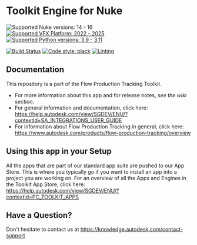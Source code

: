 # Toolkit Engine for Nuke

![Supported Nuke versions: 14 - 16](https://img.shields.io/badge/Nuke-16_|_15_|_14-blue.svg?logo=nuke "Supported Nuke versions")
[![Supported VFX Platform: 2022 - 2025](https://img.shields.io/badge/VFX_Platform-2025_|_2024_|_2023_|_2022-blue)](http://www.vfxplatform.com/ "Supported VFX Platform")
[![Supported Python versions: 3.9 - 3.11](https://img.shields.io/badge/Python-3.11_|_3.10_|_3.9-blue?logo=python&logoColor=f5f5f5)](https://www.python.org/ "Supported Python versions")

[![Build Status](https://dev.azure.com/shotgun-ecosystem/Toolkit/_apis/build/status/Engines/tk-nuke?branchName=master)](https://dev.azure.com/shotgun-ecosystem/Toolkit/_build/latest?definitionId=83&branchName=master)
[![Code style: black](https://img.shields.io/badge/code%20style-black-000000.svg)](https://github.com/psf/black)
[![Linting](https://img.shields.io/badge/PEP8%20by-Hound%20CI-a873d1.svg)](https://houndci.com)

## Documentation
This repository is a part of the Flow Production Tracking Toolkit.

- For more information about this app and for release notes, *see the wiki section*.
- For general information and documentation, click here: https://help.autodesk.com/view/SGDEV/ENU/?contextId=SA_INTEGRATIONS_USER_GUIDE
- For information about Flow Production Tracking in general, click here: https://www.autodesk.com/products/flow-production-tracking/overview

## Using this app in your Setup
All the apps that are part of our standard app suite are pushed to our App Store.
This is where you typically go if you want to install an app into a project you are
working on. For an overview of all the Apps and Engines in the Toolkit App Store,
click here: https://help.autodesk.com/view/SGDEV/ENU/?contextId=PC_TOOLKIT_APPS

## Have a Question?
Don't hesitate to contact us at https://knowledge.autodesk.com/contact-support
